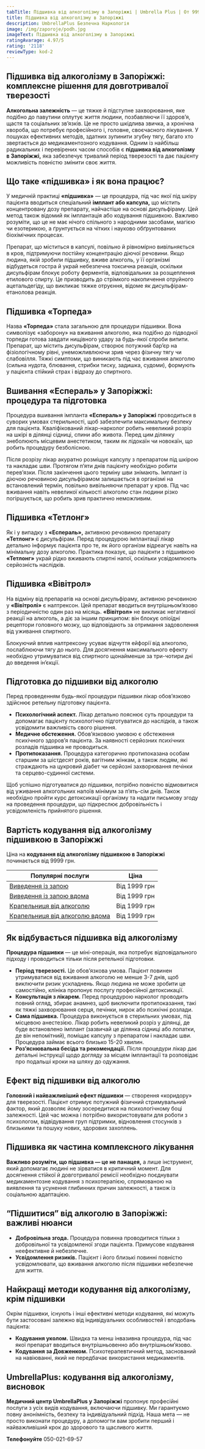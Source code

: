 ```yaml
---
tabTitle: Підшивка від алкоголізму в Запоріжжі | Umbrella Plus | От 9999 грн
title: Підшивка від алкоголізму в Запоріжжі
description: UmbrellaPlus Безпечна Наркологія
image: /img/zaporoje/podh.jpg
imageText: Підшивка від алкоголізму в Запоріжжі
ratingAvarage: 4.97/5
rating: '2118'
reviewType: kod-2
---
```


## Підшивка від алкоголізму в Запоріжжі: комплексне рішення для довготривалої тверезості

**Алкогольна залежність** — це тяжке й підступне захворювання, яке подібно до павутини оплутує життя людини, позбавляючи її здоров’я, щастя та соціальних зв’язків. Це не просто шкідлива звичка, а хронічна хвороба, що потребує професійного і, головне, своєчасного лікування. У пошуках ефективних методів, здатних зупинити згубну тягу, багато хто звертається до медикаментозного кодування. Одним із найбільш радикальних і перевірених часом способів є **підшивка від алкоголізму в Запоріжжі,** яка забезпечує тривалий період тверезості та дає пацієнту можливість повністю змінити своє життя.

## Що таке «підшивка» і як вона працює?

У медичній практиці **«підшивка»** — це процедура, під час якої під шкіру пацієнта вводиться спеціальний **імплант або капсула,** що містить концентровану дозу препарату, найчастіше на основі дисульфіраму. Цей метод також відомий як імплантація або кодування підшивкою. Важливо розуміти, що це не має нічого спільного з народними засобами, магією чи езотерикою, а ґрунтується на чітких і науково обґрунтованих біохімічних процесах.

Препарат, що міститься в капсулі, повільно й рівномірно вивільняється в кров, підтримуючи постійну концентрацію діючої речовини. Якщо людина, якій зробили підшивку, вживе алкоголь, у її організмі відбудеться гостра й украй небезпечна токсична реакція, оскільки дисульфірам блокує роботу ферментів, відповідальних за розщеплення етилового спирту. Це призводить до стрімкого накопичення отруйного ацетальдегіду, що викликає тяжке отруєння, відоме як дисульфірам-етанолова реакція.

## Підшивка «Торпеда»

Назва **«Торпеда»** стала загальною для процедури підшивки. Вона символізує «заборону» на вживання алкоголю, яка подібно до підводної торпеди готова завдати нищівного удару за будь-якої спроби випити. Препарат, що містить дисульфірам, створює потужний бар’єр на фізіологічному рівні, унеможливлюючи зрив через фізичну тягу чи слабовілля. Тяжкі симптоми, що виникають під час вживання алкоголю (сильна нудота, блювання, стрибки тиску, задишка, судоми), формують у пацієнта стійкий страх і відразу до спиртного.

## Вшивання «Еспераль» у Запоріжжі: процедура та підготовка

Процедура вшивання імпланта **«Еспераль» у Запоріжжі** проводиться в суворих умовах стерильності, щоб забезпечити максимальну безпеку для пацієнта. Кваліфікований лікар-нарколог робить невеликий розріз на шкірі в ділянці сідниці, спини або живота. Перед цим ділянку знеболюють місцевим анестетиком, таким як лідокаїн чи новокаїн, що робить процедуру безболісною.

Після розрізу лікар акуратно розміщує капсулу з препаратом під шкірою та накладає шви. Протягом п’яти днів пацієнту необхідно робити перев’язки. Після закінчення цього терміну шви знімають. Імплант із діючою речовиною дисульфірамом залишається в організмі на встановлений термін, повільно вивільняючи препарат у кров. Під час вживання навіть невеликої кількості алкоголю стан людини різко погіршується, що робить зрив практично неможливим.

## Підшивка «Тетлонг»

Як і у випадку з **«Еспераль»,** активною речовиною препарату **«Тетлонг»** є дисульфірам. Перед процедурою імплантації лікар детально інформує пацієнта про те, як його організм відреагує навіть на мінімальну дозу алкоголю. Практика показує, що пацієнти з підшивкою **«Тетлонг»** украй рідко вживають спиртні напої, оскільки усвідомлюють серйозність наслідків.

## Підшивка «Вівітрол»

На відміну від препаратів на основі дисульфіраму, активною речовиною у **«Вівітролі»** є налтрексон. Цей препарат вводиться внутрішньом’язово з періодичністю один раз на місяць. **«Вівітрол»** не викликає негативної реакції на алкоголь, а діє за іншим принципом: він блокує опіоїдні рецептори головного мозку, що відповідають за отримання задоволення від уживання спиртного.

Блокуючий вплив налтрексону усуває відчуття ейфорії від алкоголю, послаблюючи тягу до нього. Для досягнення максимального ефекту необхідно утримуватися від спиртного щонайменше за три-чотири дні до введення ін’єкції.

## Підготовка до підшивки від алкоголю

Перед проведенням будь-якої процедури підшивки лікар обов’язково здійснює ретельну підготовку пацієнта.

* **Психологічний аспект.** Лікар детально пояснює суть процедури та допомагає пацієнту психологічно підготуватися до наслідків, а також усвідомити важливість свого рішення.
* **Медичне обстеження.** Обов’язковою умовою є обстеження психічного здоров’я пацієнта. За наявності серйозних психічних розладів підшивка не проводиться.
* **Протипоказання.** Процедура категорично протипоказана особам старшим за шістдесят років, вагітним жінкам, а також людям, які страждають на цукровий діабет чи серйозні захворювання печінки та серцево-судинної системи.

Щоб успішно підготуватися до підшивки, потрібно повністю відмовитися від уживання алкогольних напоїв мінімум за п’ять-сім днів. Також необхідно пройти курс детоксикації організму та надати письмову згоду на проведення процедури, що підкреслює добровільність і усвідомленість прийнятого рішення.

## Вартість кодування від алкоголізму підшивкою в Запоріжжі

Ціна на **кодування від алкоголізму підшивкою в Запоріжжі** починається від 9999 грн.

| Популярні послуги                                                                                                        | Ціна         |
| ------------------------------------------------------------------------------------------------------------------------ | ------------ |
| [Виведення із запою](https://umbrella-plus.com.ua/uk/zaporozie/vivod-iz-zapoia-zaparoje-ua/)                             | Від 1999 грн |
| [Виведення із запою вдома](https://umbrella-plus.com.ua/uk/zaporozie/vivod-iz-zapoia-na-domy-zaporozhye-ua/)             | Від 1999 грн |
| [Крапельниця від алкоголю](https://umbrella-plus.com.ua/uk/zaporozie/kapelnica_ot_alkogola_zaporozhye-ua/)               | Від 1999 грн |
| [Крапельниця від алкоголю вдома](https://umbrella-plus.com.ua/uk/zaporozie/kapelnica_ot_alkogola_na_domy_zaporozhye-ua/) | Від 1999 грн |

## Як відбувається підшивка від алкоголізму

**Процедура підшивки** — це міні-операція, яка потребує відповідального підходу і проводиться тільки після ретельної підготовки.

* **Період тверезості.** Це обов’язкова умова. Пацієнт повинен утримуватися від вживання алкоголю не менше 3-7 днів, щоб виключити ризик ускладнень. Якщо людина не може зробити це самостійно, клініка пропонує послугу професійної детоксикації.
* **Консультація з лікарем.** Перед процедурою нарколог проводить повний огляд, збирає анамнез, щоб виключити протипоказання, такі як тяжкі захворювання серця, печінки, нирок або психічні розлади.
* **Сама підшивка.** Процедура виконується в стерильних умовах, під місцевою анестезією. Лікар робить невеликий розріз у ділянці, де буде встановлено імплант (зазвичай це ділянка сідниці або лопатки, де він непомітний), поміщає капсулу з препаратом і накладає шви. Процедура займає всього близько 15-20 хвилин.
* **Роз’яснювальна бесіда та рекомендації.** Після процедури лікар дає детальні інструкції щодо догляду за місцем імплантації та розповідає про подальші кроки на шляху до одужання.

## Ефект від підшивки від алкоголю

**Головний і найважливіший ефект підшивки** — створення «коридору» для тверезості. Пацієнт отримує потужний фізичний стримувальний фактор, який дозволяє йому зосередитися на психологічному боці залежності. Цей час можна і потрібно використовувати для роботи з психологом, відвідування груп підтримки, відновлення стосунків з близькими та пошуку нових, здорових захоплень.

## Підшивка як частина комплексного лікування

**Важливо розуміти, що підшивка — це не панацея,** а лише інструмент, який допомагає людині не зірватися в критичний момент. Для досягнення стійкої й довготривалої ремісії необхідно поєднувати медикаментозне кодування з психотерапією, спрямованою на виявлення та усунення глибинних причин залежності, а також із соціальною адаптацією.

## “Підшитися” від алкоголю в Запоріжжі: важливі нюанси

* **Добровільна згода.** Процедура повинна проводитися тільки з добровільної та усвідомленої згоди пацієнта. Примусове кодування неефективне й небезпечне.
* **Усвідомлення ризиків.** Пацієнт і його близькі повинні повністю усвідомлювати, що вживання алкоголю після підшивки небезпечне для життя.

## Найкращі методи кодування від алкоголізму, крім підшивки

Окрім підшивки, існують і інші ефективні методи кодування, які можуть бути застосовані залежно від індивідуальних особливостей і вподобань пацієнта:

* **Кодування уколом.** Швидка та менш інвазивна процедура, під час якої препарат вводиться внутрішньовенно або внутрішньом’язово.
* **Кодування за Довженком.** Психотерапевтичний метод, заснований на навіюванні, який не передбачає використання медикаментів.

## UmbrellaPlus: кодування від алкоголізму, висновок

**Медичний центр UmbrellaPlus у Запоріжжі** пропонує професійні послуги з усіх видів кодування, включаючи підшивку. Ми гарантуємо повну анонімність, безпеку та індивідуальний підхід. Наша мета — не просто виконати процедуру, а допомогти вам зробити перший і найважливіший крок до здорового та щасливого життя.

**Телефонуйте** 050-021-69-57
